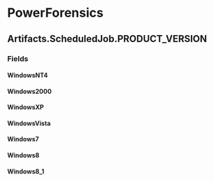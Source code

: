 ﻿# PowerForensics


## Artifacts.ScheduledJob.PRODUCT_VERSION

### Fields

#### WindowsNT4

#### Windows2000

#### WindowsXP

#### WindowsVista

#### Windows7

#### Windows8

#### Windows8_1

